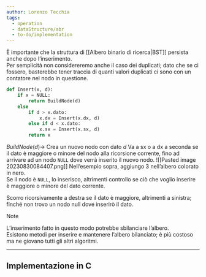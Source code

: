 ```yaml
---
author: Lorenzo Tecchia
tags:
  - operation
  - dataStructure/abr
  - to-do/implementation
---
```

È importante che la struttura di [[Albero binario di ricerca|BST]] persista anche dopo l’inserimento.  
Per semplicità non considereremo anche il caso dei duplicati; dato che se ci fossero, basterebbe tener traccia di quanti valori duplicati ci sono con un contatore nel nodo in questione.
```python
def Insert(x, d):
	if x = NULL:
		return BuildNode(d)
	else
		if d > x.dato:
			x.dx = Insert(x.dx, d)
		else if d < x.dato:
			x.sx = Insert(x.sx, d)
		return x	
```

$BuildNode(d)\rightarrow$ Crea un nuovo nodo con dato $d$
Va a sx o a dx a seconda se il dato è maggiore o minore del nodo alla ricorsione corrente, fino ad arrivare ad un nodo `NULL` dove verrà inserito il nuovo nodo.
![[Pasted image 20230830084407.png]]
Nell’esempio sopra, aggiungo $3$ nell’albero colorato in nero.  
Se il nodo è `NULL`, lo inserisco, altrimenti controllo se ciò che voglio inserire è maggiore o minore del dato corrente.

Scorro ricorsivamente a destra se il dato è maggiore, altrimenti a sinistra; finché non trovo un nodo null dove inserirò il dato.

>[!note]
> L’inserimento fatto in questo modo potrebbe sbilanciare l’albero.  
> Esistono metodi per inserire e mantenere l’albero bilanciato; è più costoso ma ne giovano tutti gli altri algoritmi. 

---
## Implementazione in C
```C
```